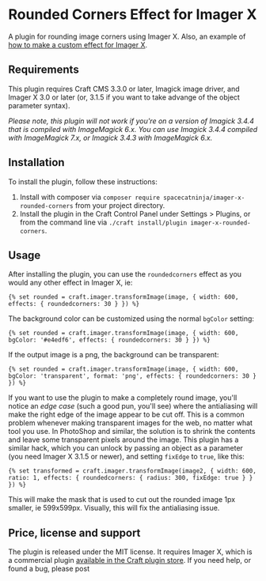 # Rounded Corners Effect for Imager X

A plugin for rounding image corners using Imager X. Also, an example of 
[how to make a custom effect for Imager X](https://imager-x.spacecat.ninja/extending.html#effects).

## Requirements

This plugin requires Craft CMS 3.3.0 or later, Imagick image driver, and Imager X 3.0 
or later (or, 3.1.5 if you want to take advange of the object parameter syntax).
 
_Please note, this plugin will not work if you're on a version of Imagick 3.4.4 
that is compiled with ImageMagick 6.x. You can use Imagick 3.4.4 compiled with
ImageMagick 7.x, or Imagick 3.4.3 with ImageMagick 6.x._   


## Installation

To install the plugin, follow these instructions:

1. Install with composer via `composer require spacecatninja/imager-x-rounded-corners` from your project directory.
2. Install the plugin in the Craft Control Panel under Settings > Plugins, or from the command line via `./craft install/plugin imager-x-rounded-corners`.


## Usage

After installing the plugin, you can use the `roundedcorners` effect as you would
any other effect in Imager X, ie:

```
{% set rounded = craft.imager.transformImage(image, { width: 600, effects: { roundedcorners: 30 } }) %}
```

The background color can be customized using the normal `bgColor` setting:

```
{% set rounded = craft.imager.transformImage(image, { width: 600, bgColor: '#e4edf6', effects: { roundedcorners: 30 } }) %}
```

If the output image is a png, the background can be transparent:

```
{% set rounded = craft.imager.transformImage(image, { width: 600, bgColor: 'transparent', format: 'png', effects: { roundedcorners: 30 } }) %}
```

If you want to use the plugin to make a completely round image, you'll notice an 
_edge case_ (such a good pun, you'll see) where the antialiasing will make the
right edge of the image appear to be cut off. This is a common problem whenever making
transparent images for the web, no matter what tool you use. In PhotoShop and similar, 
the solution is to shrink the contents and leave some transparent pixels around
the image. This plugin has a similar hack, which you can unlock by passing an object
as a parameter (you need Imager X 3.1.5 or newer), and setting `fixEdge` to `true`, 
like this:

```
{% set transformed = craft.imager.transformImage(image2, { width: 600, ratio: 1, effects: { roundedcorners: { radius: 300, fixEdge: true } } }) %}
```

This will make the mask that is used to cut out the rounded image 1px smaller, ie 599x599px. 
Visually, this will fix the antialiasing issue.


Price, license and support
---
The plugin is released under the MIT license. It requires Imager X, which is a commercial 
plugin [available in the Craft plugin store](https://plugins.craftcms.com/imager-x). If you 
need help, or found a bug, please post  
